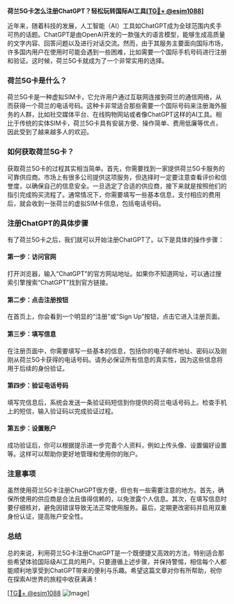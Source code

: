 **荷兰5G卡怎么注册ChatGPT？轻松玩转国际AI工具[[TG💪+ @esim1088](https://t.me/s/esim1088)]**

近年来，随着科技的发展，人工智能（AI）工具如ChatGPT成为全球范围内炙手可热的话题。ChatGPT是由OpenAI开发的一款强大的语言模型，能够生成高质量的文字内容、回答问题以及进行对话交流。然而，由于其服务主要面向国际市场，许多国内用户在使用时可能会遇到一些困难，比如需要一个国际手机号码进行注册和验证。这时候，荷兰5G卡就成为了一个非常实用的选择。

### 荷兰5G卡是什么？

荷兰5G卡是一种虚拟SIM卡，它允许用户通过互联网连接到荷兰的通信网络，从而获得一个荷兰的电话号码。这种卡非常适合那些需要一个国际号码来注册海外服务的人群，比如社交媒体平台、在线购物网站或者像ChatGPT这样的AI工具。相比于传统的实体SIM卡，荷兰5G卡具有安装方便、操作简单、费用低廉等优点，因此受到了越来越多人的欢迎。

### 如何获取荷兰5G卡？

获取荷兰5G卡的过程其实相当简单。首先，你需要找到一家提供荷兰5G卡服务的可靠供应商。市场上有很多公司提供这项服务，但选择时一定要注意查看评价和信誉度，以确保自己的信息安全。一旦选定了合适的供应商，接下来就是按照他们的指引完成购买流程了。通常情况下，你需要填写一些基本信息，支付相应的费用后，就会收到一张荷兰的虚拟SIM卡信息，包括电话号码。

### 注册ChatGPT的具体步骤

有了荷兰5G卡之后，我们就可以开始注册ChatGPT了。以下是具体的操作步骤：

#### 第一步：访问官网
打开浏览器，输入“ChatGPT”的官方网站地址。如果你不知道网址，可以通过搜索引擎搜索“ChatGPT”找到官方链接。

#### 第二步：点击注册按钮
在首页上，你会看到一个明显的“注册”或“Sign Up”按钮，点击它进入注册页面。

#### 第三步：填写信息
在注册页面中，你需要填写一些基本的信息，包括你的电子邮件地址、密码以及刚刚从荷兰5G卡获得的电话号码。请务必保证所有信息的真实性，因为这些信息将用于后续的身份验证。

#### 第四步：验证电话号码
填写完信息后，系统会发送一条验证码短信到你提供的荷兰电话号码上。检查手机上的短信，输入验证码以完成验证过程。

#### 第五步：设置账户
成功验证后，你可以根据提示进一步完善个人资料，例如上传头像、设置偏好设置等。这样可以帮助你更好地管理和使用你的账户。

### 注意事项

虽然使用荷兰5G卡注册ChatGPT很方便，但也有一些需要注意的地方。首先，确保所使用的供应商是合法且值得信赖的，以免泄露个人信息。其次，在填写信息时要仔细核对，避免因错误导致无法正常使用服务。最后，定期更改密码并启用双重身份认证，提高账户安全性。

### 总结

总的来说，利用荷兰5G卡注册ChatGPT是一个既便捷又高效的方法，特别适合那些希望体验国际级AI工具的用户。只要遵循上述步骤，并保持警惕，相信每个人都能顺利地享受到ChatGPT带来的便利与乐趣。希望这篇文章对你有所帮助，祝你在探索AI世界的旅程中收获满满！

[[TG💪+ @esim1088](https://t.me/s/esim1088) ![Image](https://i.postimg.cc/4NQfJmqS/Snipaste-2025-05-13-00-14-12.png)]